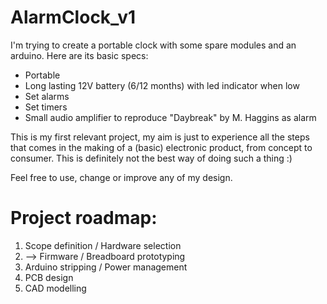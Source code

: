# AlarmClock_v1

I'm trying to create a portable clock with some spare modules and an arduino. Here are its basic specs:

  * Portable
  * Long lasting 12V battery (6/12 months) with led indicator when low
  * Set alarms
  * Set timers
  * Small audio amplifier to reproduce "Daybreak" by M. Haggins as alarm

This is my first relevant project, my aim is just to experience all the steps that comes in the making of a (basic) electronic product, from concept to consumer. This is definitely not the best way of doing such a thing :)

Feel free to use, change or improve any of my design.

# Project roadmap:

  1. Scope definition / Hardware selection
  2. --> Firmware / Breadboard prototyping
  3. Arduino stripping / Power management
  4. PCB design
  5. CAD modelling
